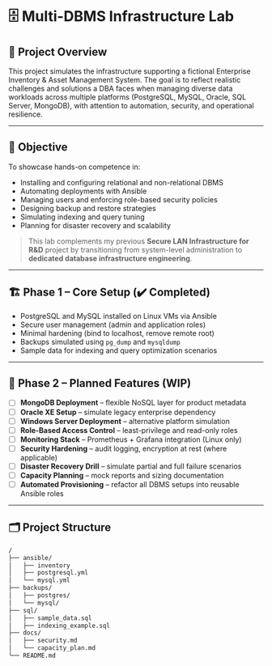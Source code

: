 # 🗄️ Multi-DBMS Infrastructure Lab

## 📘 Project Overview

This project simulates the infrastructure supporting a fictional Enterprise Inventory & Asset Management System. The goal is to reflect realistic challenges and solutions a DBA faces when managing diverse data workloads across multiple platforms (PostgreSQL, MySQL, Oracle, SQL Server, MongoDB), with attention to automation, security, and operational resilience.

---

## 🔧 Objective

To showcase hands-on competence in:
- Installing and configuring relational and non-relational DBMS
- Automating deployments with Ansible
- Managing users and enforcing role-based security policies
- Designing backup and restore strategies
- Simulating indexing and query tuning
- Planning for disaster recovery and scalability

> This lab complements my previous **Secure LAN Infrastructure for R&D** project by transitioning from system-level administration to **dedicated database infrastructure engineering**.

---

## 🏗️ Phase 1 – Core Setup (✔️ Completed)

- PostgreSQL and MySQL installed on Linux VMs via Ansible
- Secure user management (admin and application roles)
- Minimal hardening (bind to localhost, remove remote root)
- Backups simulated using `pg_dump` and `mysqldump`
- Sample data for indexing and query optimization scenarios

---

## 🧩 Phase 2 – Planned Features (WIP)

- [ ] **MongoDB Deployment** – flexible NoSQL layer for product metadata
- [ ] **Oracle XE Setup** – simulate legacy enterprise dependency
- [ ] **Windows Server Deployment** – alternative platform simulation
- [ ] **Role-Based Access Control** – least-privilege and read-only roles
- [ ] **Monitoring Stack** – Prometheus + Grafana integration (Linux only)
- [ ] **Security Hardening** – audit logging, encryption at rest (where applicable)
- [ ] **Disaster Recovery Drill** – simulate partial and full failure scenarios
- [ ] **Capacity Planning** – mock reports and sizing documentation
- [ ] **Automated Provisioning** – refactor all DBMS setups into reusable Ansible roles

---

## 🗂️ Project Structure

```bash
/
├── ansible/
│   ├── inventory
│   ├── postgresql.yml
│   └── mysql.yml
├── backups/
│   ├── postgres/
│   └── mysql/
├── sql/
│   ├── sample_data.sql
│   ├── indexing_example.sql
├── docs/
│   ├── security.md
│   └── capacity_plan.md
└── README.md
